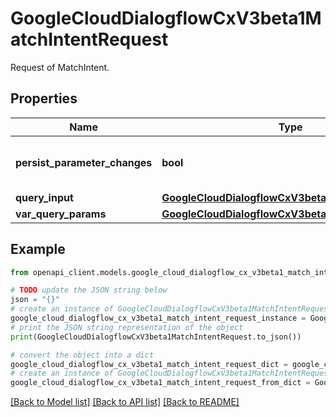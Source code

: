 # GoogleCloudDialogflowCxV3beta1MatchIntentRequest

Request of MatchIntent.

## Properties

Name | Type | Description | Notes
------------ | ------------- | ------------- | -------------
**persist_parameter_changes** | **bool** | Persist session parameter changes from &#x60;query_params&#x60;. | [optional] 
**query_input** | [**GoogleCloudDialogflowCxV3beta1QueryInput**](GoogleCloudDialogflowCxV3beta1QueryInput.md) |  | [optional] 
**var_query_params** | [**GoogleCloudDialogflowCxV3beta1QueryParameters**](GoogleCloudDialogflowCxV3beta1QueryParameters.md) |  | [optional] 

## Example

```python
from openapi_client.models.google_cloud_dialogflow_cx_v3beta1_match_intent_request import GoogleCloudDialogflowCxV3beta1MatchIntentRequest

# TODO update the JSON string below
json = "{}"
# create an instance of GoogleCloudDialogflowCxV3beta1MatchIntentRequest from a JSON string
google_cloud_dialogflow_cx_v3beta1_match_intent_request_instance = GoogleCloudDialogflowCxV3beta1MatchIntentRequest.from_json(json)
# print the JSON string representation of the object
print(GoogleCloudDialogflowCxV3beta1MatchIntentRequest.to_json())

# convert the object into a dict
google_cloud_dialogflow_cx_v3beta1_match_intent_request_dict = google_cloud_dialogflow_cx_v3beta1_match_intent_request_instance.to_dict()
# create an instance of GoogleCloudDialogflowCxV3beta1MatchIntentRequest from a dict
google_cloud_dialogflow_cx_v3beta1_match_intent_request_from_dict = GoogleCloudDialogflowCxV3beta1MatchIntentRequest.from_dict(google_cloud_dialogflow_cx_v3beta1_match_intent_request_dict)
```
[[Back to Model list]](../README.md#documentation-for-models) [[Back to API list]](../README.md#documentation-for-api-endpoints) [[Back to README]](../README.md)


